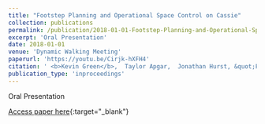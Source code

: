 ```yaml
---
title: "Footstep Planning and Operational Space Control on Cassie"
collection: publications
permalink: /publication/2018-01-01-Footstep-Planning-and-Operational-Space-Control-on-Cassie
excerpt: 'Oral Presentation'
date: 2018-01-01
venue: 'Dynamic Walking Meeting'
paperurl: 'https://youtu.be/Cirjk-hXFH4'
citation: ' <b>Kevin Green</b>,  Taylor Apgar,  Jonathan Hurst, &quot;Footstep Planning and Operational Space Control on Cassie.&quot; Dynamic Walking Meeting, 2018.'
publication_type: 'inproceedings'
---
```

Oral Presentation

[Access paper here](https://youtu.be/Cirjk-hXFH4){:target="_blank"}
